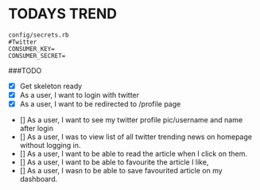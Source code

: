 TODAYS TREND
==============
```
config/secrets.rb
#Twitter
CONSUMER_KEY=
CONSUMER_SECRET=
```

###TODO
* [X] Get skeleton ready
* [X] As a user, I want to login with twitter
* [X] As a user, I want to be redirected to /profile page
* [] As a user, I want to see my twitter profile pic/username and name after login
* [] As a user, I was to view list of all twitter trending news on homepage without logging in.
* [] As a user, I want to be able to read the article when I click on them.
* [] As a user, I want to be able to favourite the article I like,
* [] As a user, I wasn to be able to save favourited article on my dashboard.

